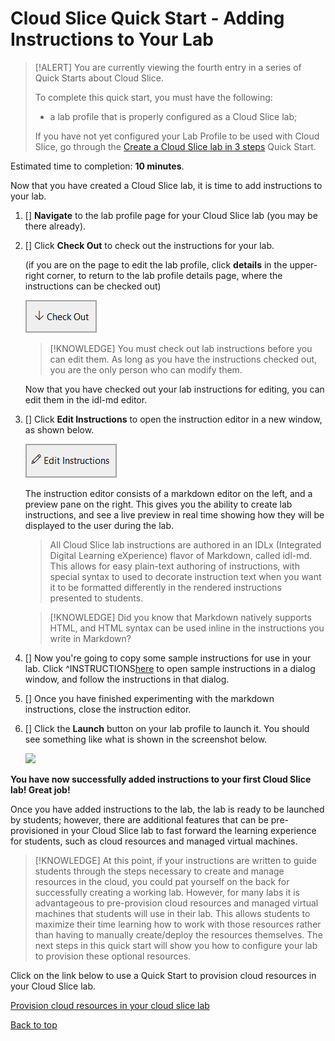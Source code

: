 # Cloud Slice Quick Start - Adding Instructions to Your Lab

> [!ALERT] You are currently viewing the fourth entry in a series of Quick Starts about Cloud Slice.
>
> To complete this quick start, you must have the following:
> * a lab profile that is properly configured as a Cloud Slice lab;
> 
> If you have not yet configured your Lab Profile to be used with Cloud Slice, go through the [Create a Cloud Slice lab in 3 steps](create.md) Quick Start.

Estimated time to completion: **10 minutes**.

Now that you have created a Cloud Slice lab, it is time to add instructions to your lab.

1. [] **Navigate** to the lab profile page for your Cloud Slice lab (you may be there already).

1. [] Click **Check Out** to check out the instructions for your lab. 

    (if you are on the page to edit the lab profile, click **details** in the upper-right corner, to return to the lab profile details page, where the instructions can be checked out)

    ![Check out Lab Profile](images/check-out-lab-profile.png)

    > [!KNOWLEDGE] You must check out lab instructions before you can edit them. As long as you have the instructions checked out, you are the only person who can modify them.

    Now that you have checked out your lab instructions for editing, you can edit them in the idl-md editor.

1. [] Click **Edit Instructions** to open the instruction editor in a new window, as shown below.

    ![Edit instructions](images/edit-instructions.png)

    The instruction editor consists of a markdown editor on the left, and a preview pane on the right. This gives you the ability to create lab instructions, and see a live preview in real time showing how they will be displayed to the user during the lab.
    
    > All Cloud Slice lab instructions are authored in an IDLx (Integrated Digital Learning eXperience) flavor of Markdown, called idl-md. This allows for easy plain-text authoring of instructions, with special syntax to used to decorate instruction text when you want it to be formatted differently in the rendered instructions presented to students.

    > [!KNOWLEDGE] Did you know that Markdown natively supports HTML, and HTML syntax can be used inline in the instructions you write in Markdown?
    
1. [] Now you're going to copy some sample instructions for use in your lab. Click ^INSTRUCTIONS[here](sample-instructions.md) to open sample instructions in a dialog window, and follow the instructions in that dialog.
    
1. [] Once you have finished experimenting with the markdown instructions, close the instruction editor.

1. [] Click the **Launch** button on your lab profile to launch it. You should see something like what is shown in the screenshot below.

    ![](TODO.png)

**You have now successfully added instructions to your first Cloud Slice lab! Great job!**

Once you have added instructions to the lab, the lab is ready to be launched by students; however, there are additional features that can be pre-provisioned in your Cloud Slice lab to fast forward the learning experience for students, such as cloud resources and managed virtual machines.

> [!KNOWLEDGE] At this point, if your instructions are written to guide students through the steps necessary to create and manage resources in the cloud, you could pat yourself on the back for successfully creating a working lab. However, for many labs it is advantageous to pre-provision cloud resources and managed virtual machines that students will use in their lab. This allows students to maximize their time learning how to work with those resources rather than having to manually create/deploy the resources themselves. The next steps in this quick start will show you how to configure your lab to provision these optional resources.

Click on the link below to use a Quick Start to provision cloud resources in your Cloud Slice lab.

[Provision cloud resources in your cloud slice lab](provision-cloud-resources.md)

[Back to top][back-to-top]

[back-to-top]: #cloud-slice-quick-start---adding-instructions-to-your-lab "Return to the top of the document"
